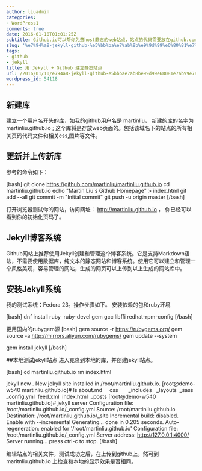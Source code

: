 ```yaml
---
author: liuadmin
categories:
- WordPress1
comments: true
date: 2016-01-10T01:01:25Z
subtitle: Github.io可以帮你免费host静态的web站点，站点的代码需要放在github.com上，可见这是一种鼓励人们使用github.com的方法。在github.com上创建与网站对应的仓库，并更新它，就可以实现网站的更新。github.io域名的网站也支持cname，这样你可以用自己的域名访问它了。
slug: '%e7%94%a8-jekyll-github-%e5%bb%ba%e7%ab%8b%e9%9d%99%e6%80%81%e7%ab%99%e7%82%b9'
tags:
- github
- jekyll
title: 用 Jekyll + Github 建立静态站点
url: /2016/01/10/e794a8-jekyll-github-e5bbbae7ab8be99d99e68081e7ab99e782b9/
wordpress_id: 54118
---
```


## 新建库


建立一个用户名开头的库，如我的github用户名是 martinliu， 新建的库的名字为 martinliu.github.io ; 这个库将是存放web页面的。包括该域名下的站点的所有相关页码代码文件和相关css,图片等文件。



## 更新并上传新库



参考的命令如下：

[bash]
git clone https://github.com/martinliu/martinliu.github.io
cd martinliu.github.io
echo "Martin Liu's Github Homepage" > index.html
git add --all
git commit -m "Initial commit"
git push -u origin master
[/bash]

打开浏览器测试你的网站，访问网址： http://martinliu.github.io ， 你已经可以看到你的初始化页码了。



## Jekyll博客系统



Github网站上推荐使用Jekyll创建和管理这个博客系统。它是支持Markdown语法，不需要使用数据库，纯文本的静态网站和博客系统。使用它可以建立和管理一个风格美观，容易管理的网站，生成的网页可以上传到以上生成的网站库中。



## 安装Jekyll系统



我的测试系统：Fedora 23。操作步骤如下。
安装依赖的包和ruby环境

[bash]
dnf install ruby  ruby-devel gem gcc libffi redhat-rpm-config
[/bash]

更用国内的rubygem源
[bash]
gem source -r https://rubygems.org/
gem source -a http://mirrors.aliyun.com/rubygems/
gem update --system

gem install jekyll
[/bash]

##本地测试jekyll站点
进入克隆到本地的库，并创建jekyll站点。

[bash]
cd martinliu.github.io
rm index.html

jekyll new .
New jekyll site installed in /root/martinliu.github.io.
[root@demo-w540 martinliu.github.io]# ls
about.md     css       _includes   _layouts  _sass
_config.yml  feed.xml  index.html  _posts
[root@demo-w540 martinliu.github.io]# jekyll server
Configuration file: /root/martinliu.github.io/_config.yml
Source: /root/martinliu.github.io
Destination: /root/martinliu.github.io/_site
Incremental build: disabled. Enable with --incremental
Generating...
done in 0.205 seconds.
Auto-regeneration: enabled for '/root/martinliu.github.io'
Configuration file: /root/martinliu.github.io/_config.yml
Server address: http://127.0.0.1:4000/
Server running... press ctrl-c to stop.
[/bash]

编辑站点的相关文件，测试成功之后，在上传到github上，然可到 maritnliu.github.io 上检查和本地的显示效果是否相同。


